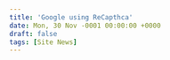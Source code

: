```yaml
---
title: 'Google using ReCapthca'
date: Mon, 30 Nov -0001 00:00:00 +0000
draft: false
tags: [Site News]
---
```


